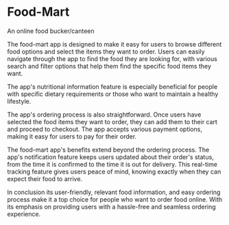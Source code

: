 # Food-Mart
An online food bucker/canteen

The food-mart app is designed to make it easy for users to browse different food options and select the items they want to order. 
Users can easily navigate through the app to find the food they are looking for, with various search and filter options 
that help them find the specific food items they want.

The app's nutritional information feature is especially beneficial for people with specific 
dietary requirements or those who want to maintain a healthy lifestyle.

The app's ordering process is also straightforward. Once users have selected the food items they want to order, they can add them to their 
cart and proceed to checkout. The app accepts various payment options, making it easy for users to pay for their order.

The food-mart app's benefits extend beyond the ordering process. The app's notification feature keeps users 
updated about their order's status, from the time it is confirmed to the time it is out for delivery. 
This real-time tracking feature gives users peace of mind, knowing exactly when they can expect their food to arrive.

In conclusion its user-friendly, relevant food information, and easy ordering process make it a top choice for people who 
want to order food online. With its emphasis on providing users with a hassle-free and seamless ordering experience.
